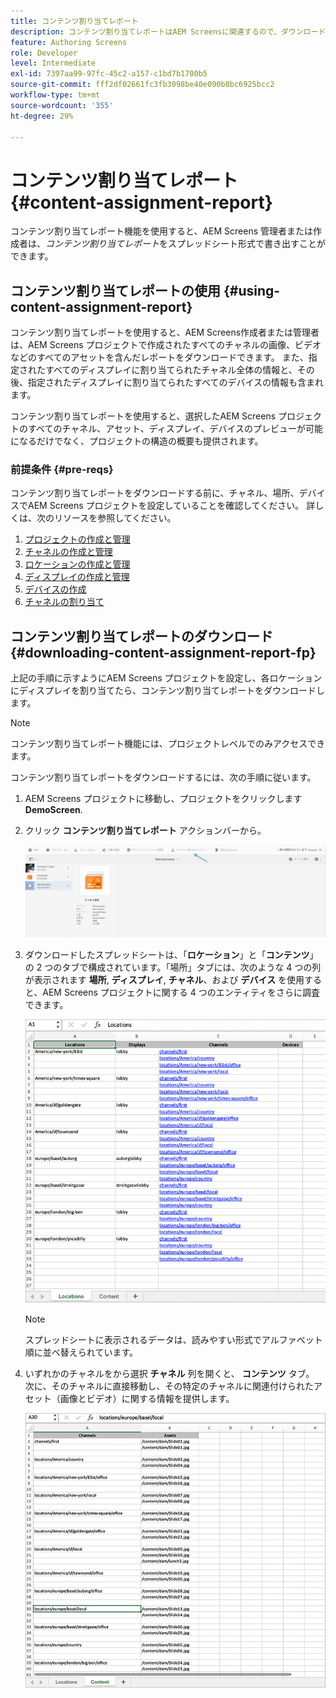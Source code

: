 ```yaml
---
title: コンテンツ割り当てレポート
description: コンテンツ割り当てレポートはAEM Screensに関連するので、ダウンロードと使用について説明します。
feature: Authoring Screens
role: Developer
level: Intermediate
exl-id: 7397aa99-97fc-45c2-a157-c1bd7b1700b5
source-git-commit: fff2df02661fc3fb3098be40e090b8bc6925bcc2
workflow-type: tm+mt
source-wordcount: '355'
ht-degree: 29%

---
```


# コンテンツ割り当てレポート {#content-assignment-report}

コンテンツ割り当てレポート機能を使用すると、AEM Screens 管理者または作成者は、*コンテンツ割り当てレポート*&#x200B;をスプレッドシート形式で書き出すことができます。

## コンテンツ割り当てレポートの使用 {#using-content-assignment-report}

コンテンツ割り当てレポートを使用すると、AEM Screens作成者または管理者は、AEM Screens プロジェクトで作成されたすべてのチャネルの画像、ビデオなどのすべてのアセットを含んだレポートをダウンロードできます。 また、指定されたすべてのディスプレイに割り当てられたチャネル全体の情報と、その後、指定されたディスプレイに割り当てられたすべてのデバイスの情報も含まれます。

コンテンツ割り当てレポートを使用すると、選択したAEM Screens プロジェクトのすべてのチャネル、アセット、ディスプレイ、デバイスのプレビューが可能になるだけでなく、プロジェクトの構造の概要も提供されます。


### 前提条件 {#pre-reqs}

コンテンツ割り当てレポートをダウンロードする前に、チャネル、場所、デバイスでAEM Screens プロジェクトを設定していることを確認してください。
詳しくは、次のリソースを参照してください。

1. [プロジェクトの作成と管理](/help/user-guide/creating-a-screens-project.md)
1. [チャネルの作成と管理](/help/user-guide/managing-channels.md)
1. [ロケーションの作成と管理](/help/user-guide/managing-locations.md)
1. [ディスプレイの作成と管理](/help/user-guide/managing-displays.md)
1. [デバイスの作成](/help/user-guide/managing-devices.md)
1. [チャネルの割り当て](/help/user-guide/channel-assignment-latest-fp.md)


## コンテンツ割り当てレポートのダウンロード {#downloading-content-assignment-report-fp}

上記の手順に示すようにAEM Screens プロジェクトを設定し、各ロケーションにディスプレイを割り当てたら、コンテンツ割り当てレポートをダウンロードします。

>[!NOTE]
>コンテンツ割り当てレポート機能には、プロジェクトレベルでのみアクセスできます。

コンテンツ割り当てレポートをダウンロードするには、次の手順に従います。

1. AEM Screens プロジェクトに移動し、プロジェクトをクリックします **DemoScreen**.

1. クリック **コンテンツ割り当てレポート** アクションバーから。

   ![画像](/help/user-guide/assets/content-assignment-report/can-download.png)

1. ダウンロードしたスプレッドシートは、「**ロケーション**」と「**コンテンツ**」の 2 つのタブで構成されています。「場所」タブには、次のような 4 つの列が表示されます **場所**, **ディスプレイ**, **チャネル**、および **デバイス** を使用すると、AEM Screens プロジェクトに関する 4 つのエンティティをさらに調査できます。

   ![画像](/help/user-guide/assets/content-assignment-report/report-sheet1.png)

   >[!NOTE]
   >スプレッドシートに表示されるデータは、読みやすい形式でアルファベット順に並べ替えられています。

1. いずれかのチャネルをから選択 **チャネル** 列を開くと、 **コンテンツ** タブ。 次に、そのチャネルに直接移動し、その特定のチャネルに関連付けられたアセット（画像とビデオ）に関する情報を提供します。

   ![画像](/help/user-guide/assets/content-assignment-report/report-sheet2.png)
